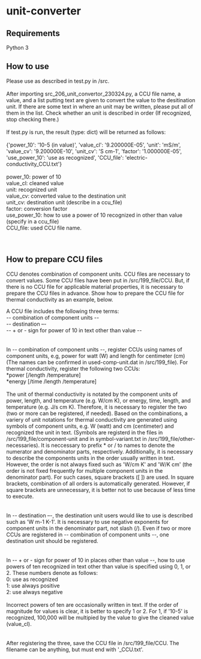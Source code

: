 # unit-converter


## Requirements
Python 3


## How to use
Please use as described in test.py in /src.<br>
<br>
After importing src_206_unit_convertor_230324.py, a CCU file name, a value, and a list putting text are given to convert the value to the desitination unit. If there are some text in where an unit may be written, please put all of them in the list. Check whether an unit is described in order (If recognized, stop checking there.)
<br>
<br>
If test.py is run, the result (type: dict) will be returned as follows:<br>
<br>
	{'power_10': '10-5 (in value)', 'value_cl': '9.200000E-05', 'unit': 'mS/m', 'value_cv': '9.200000E-10', 'unit_cv': 'S cm-1', 'factor': '1.000000E-05', 'use_power_10': 'use as recognized', 'CCU_file': 'electric-conductivity_CCU.txt'}<br>
<br>
power_10: power of 10<br>
value_cl: cleaned value<br>
unit: recognized unit<br>
value_cv: converted value to the destination unit<br>
unit_cv: destination unit (describe in a ccu_file)<br>
factor: conversion factor<br>
use_power_10: how to use a power of 10 recognized in other than value (specify in a ccu_file)<br>
CCU_file: used CCU file name.<br>
<br>
<br>


## How to prepare CCU files
CCU denotes combination of component units.
CCU files are necessary to convert values.
Some CCU files have been put in /src/199_file/CCU.
But, if there is no CCU file for applicable material properties, it is necessary to prepare the CCU files in advance.
Show how to prepare the CCU file for thermal conductivity as an example, below.


A CCU file includes the following three terms:<br>
-- combination of component units --<br>
-- destination –-<br>
-- + or - sign for power of 10 in text other than value --<br>
<br>
<br>
In -- combination of component units --, register CCUs using names of component units, e.g, power for watt (W) and length for centimeter (cm) (The names can be confirmed in used-comp-unit.dat in /src/199_file).
For thermal conductivity, register the following two CCUs:<br>
*power [/length /temperature]<br>
*energy [/time /length /temperature]<br>
<br>
The unit of thermal conductivity is notated by the component units of power, length, and temperature (e.g. W/cm K), or energy, time, length, and temperature (e.g. J/s cm K).
Therefore, it is necessary to register the two (two or more can be registered, if needed).
Based on the combinations, a variery of unit notations for thermal conductivity are generated using symbols of component units, e.g. W (watt) and cm (centimeter) and recognized the unit in text.
(Symbols are registerd in the files in /src/199_file/component-unit and in symbol-variant.txt in /src/199_file/other-necessaries).
It is neccessary to prefix * or / to names to denote the numerator and denominator parts, respectively.
Additionally, it is necessary to describe the components units in the order usually written in text.
However, the order is not always fixed such as 'W/cm K' and 'W/K cm' (the order is not fixed frequently for multiple component units in the denominator part).
For such cases, square brackets ([ ]) are used.
In square brackets, combination of all orders is automatically generated.
However, if square brackets are unnecessary, it is better not to use because of less time to execute.<br>
<br>
<br>
In -- destination –-, the destination unit users would like to use is described such as 'W m-1 K-1'.
It is necessary to use negative exponents for component units in the denominator part, not slash (/).
Even if two or more CCUs are registered in -- combination of component units --, one destination unit should be registered.<br>
<br>
<br>
In -- + or - sign for power of 10 in places other than value --, how to use powers of ten recognized in text other than value is specified using 0, 1, or 2.
These numbers denote as follows:<br>
0: use as recognized<br>
1: use always positive<br>
2: use always negative<br>
<br>
Incorrect powers of ten are occasionally written in text.
If the order of magnitude for values is clear, it is better to specify 1 or 2.
For 1, if '10-5' is recognized, 100,000 will be multipied by the value to give the cleaned value (value_cl).<br>
<br>
<br>
After registering the three, save the CCU file in /src/199_file/CCU.
The filename can be anything, but must end with '_CCU.txt'.

